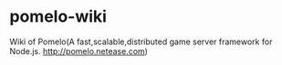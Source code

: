 pomelo-wiki
===========

Wiki of Pomelo(A fast,scalable,distributed game server framework for Node.js. http://pomelo.netease.com)
